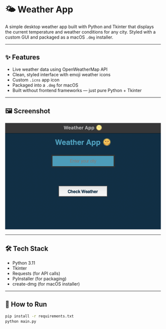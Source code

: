 # 🌤️ Weather App

A simple desktop weather app built with Python and Tkinter that displays the current temperature and weather conditions for any city. Styled with a custom GUI and packaged as a macOS `.dmg` installer.

---

## ✨ Features

- Live weather data using OpenWeatherMap API
- Clean, styled interface with emoji weather icons
- Custom `.icns` app icon
- Packaged into a `.dmg` for macOS
- Built without frontend frameworks — just pure Python + Tkinter

---

## 🖼️ Screenshot

![Weather App Screenshot](screenshot.png)

---

## 🛠️ Tech Stack

- Python 3.11
- Tkinter
- Requests (for API calls)
- PyInstaller (for packaging)
- create-dmg (for macOS installer)

---

## 🚀 How to Run

```bash
pip install -r requirements.txt
python main.py
